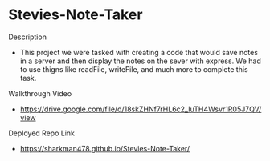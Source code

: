 # Stevies-Note-Taker

Description
* This project we were tasked with creating a code that would save notes in a server and then display the notes on the sever with express. We had to use thigns like readFile, writeFile, and much more to complete this task.

Walkthrough Video
* https://drive.google.com/file/d/18skZHNf7rHL6c2_IuTH4Wsvr1R05J7QV/view

Deployed Repo Link
* https://sharkman478.github.io/Stevies-Note-Taker/